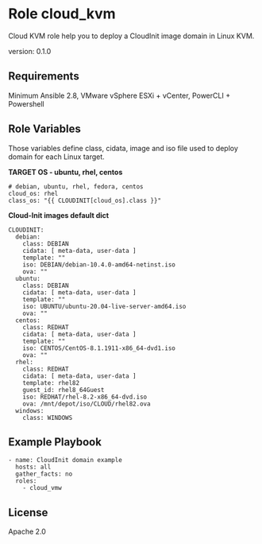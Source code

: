 Role cloud_kvm
==============

Cloud KVM role help you to deploy a CloudInit image domain in Linux KVM.

version: 0.1.0

Requirements
------------

Minimum Ansible 2.8, VMware vSphere ESXi + vCenter, PowerCLI + Powershell 


Role Variables
--------------

Those variables define class, cidata, image and iso file used to deploy domain for each Linux target.

**TARGET OS - ubuntu, rhel, centos**

    # debian, ubuntu, rhel, fedora, centos
    cloud_os: rhel
    class_os: "{{ CLOUDINIT[cloud_os].class }}"

**Cloud-Init images default dict**

    CLOUDINIT:
      debian:
        class: DEBIAN
        cidata: [ meta-data, user-data ]
        template: ""
        iso: DEBIAN/debian-10.4.0-amd64-netinst.iso
        ova: ""
      ubuntu:
        class: DEBIAN
        cidata: [ meta-data, user-data ]
        template: ""
        iso: UBUNTU/ubuntu-20.04-live-server-amd64.iso
        ova: ""
      centos:
        class: REDHAT
        cidata: [ meta-data, user-data ]
        template: ""
        iso: CENTOS/CentOS-8.1.1911-x86_64-dvd1.iso
        ova: ""    
      rhel:
        class: REDHAT
        cidata: [ meta-data, user-data ]
        template: rhel82
        guest_id: rhel8_64Guest
        iso: REDHAT/rhel-8.2-x86_64-dvd.iso
        ova: /mnt/depot/iso/CLOUD/rhel82.ova
      windows:
        class: WINDOWS


Example Playbook
----------------

    - name: CloudInit domain example
      hosts: all
      gather_facts: no
      roles:
        - cloud_vmw

License
-------

Apache 2.0

